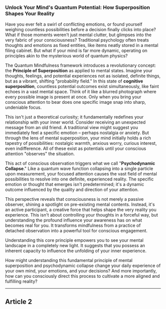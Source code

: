 ### Unlock Your Mind's Quantum Potential: How Superposition Shapes Your Reality
Have you ever felt a swirl of conflicting emotions, or found yourself weighing countless possibilities before a decision finally clicks into place? What if those moments weren't just mental clutter, but glimpses into the very fabric of your consciousness? Traditional psychology often treats thoughts and emotions as fixed entities, like items neatly stored in a mental filing cabinet. But what if your mind is far more dynamic, operating on principles akin to the mysterious world of quantum physics?

The Quantum Mindfulness framework introduces a revolutionary concept: the **Principle of Superposition** as applied to mental states. Imagine your thoughts, feelings, and potential experiences not as isolated, definite things, but as a vibrant, shifting "probability field." In this state of **cognitive superposition**, countless potential outcomes exist simultaneously, like faint echoes in a vast mental space. Think of it like a blurred photograph where every possible image is present at once. Only when you bring your conscious attention to bear does one specific image snap into sharp, undeniable focus.

This isn't just a theoretical curiosity; it fundamentally redefines your relationship with your inner world. Consider receiving an unexpected message from an old friend. A traditional view might suggest you immediately feel a specific emotion – perhaps nostalgia or anxiety. But through the lens of mental superposition, your mind initially holds a rich tapestry of possibilities: nostalgic warmth, anxious worry, curious interest, even indifference. All of these exist as potentials until your conscious attention "observes" the situation.

This act of conscious observation triggers what we call "**Psychodynamic Collapse**." Like a quantum wave function collapsing into a single particle upon measurement, your focused attention causes the vast field of mental possibilities to resolve into one definite, experienced reality. The specific emotion or thought that emerges isn't predetermined; it's a dynamic outcome influenced by the quality and direction of your attention.

This perspective reveals that consciousness is not merely a passive observer, shining a spotlight on pre-existing mental contents. Instead, it's an active participant, a creative force that helps shape the very reality you experience. This isn't about controlling your thoughts in a forceful way, but understanding the profound influence your awareness has on what becomes real for you. It transforms mindfulness from a practice of detached observation into a powerful tool for conscious engagement.

Understanding this core principle empowers you to see your mental landscape in a completely new light. It suggests that you possess an inherent capacity to influence the unfolding of your inner experience.

How might understanding this fundamental principle of mental superposition and psychodynamic collapse change your daily experience of your own mind, your emotions, and your decisions? And more importantly, how can you consciously direct this process to cultivate a more aligned and fulfilling reality?

---

## Article 2